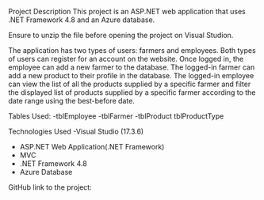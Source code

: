 Project Description
This project is an ASP.NET web application that uses .NET Framework 4.8 and an Azure database.

Ensure to unzip the file before opening the project on Visual Studion.

The application has two types of users: farmers and employees. Both types of users can register for an account on the website. Once logged in, the employee can add a new farmer to the database. The logged-in farmer can add a new product to their profile in the database. The logged-in employee can view the list of all the products supplied by a specific farmer and filter the displayed list of products supplied by a specific farmer according to the date range using the best-before date.

Tables Used:
-tblEmployee
-tblFarmer
-tblProduct
tblProductType

Technologies Used
-Visual Studio (17.3.6)
- ASP.NET Web Application(.NET Framework)
- MVC
- .NET Framework 4.8
- Azure Database

GitHub link to the project:
